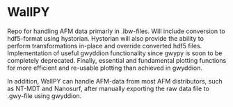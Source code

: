 # WallPY

Repo for handling AFM data primarly in .ibw-files. 
Will include conversion to hdf5-format using hystorian.
Hystorian will also provide the ability to perform transformations in-place and override converted hdf5 files.
Implementation of useful gwyddion functionality since gwypy is soon to be completely deprecated.
Finally, essential and fundamental plotting functions for more efficient and re-usable plotting than achieved in gwyddion.

In addition, WallPY can handle AFM-data from most AFM distributors, such as NT-MDT and Nanosurf, after manually exporting the raw data file to .gwy-file using gwyddion. 


